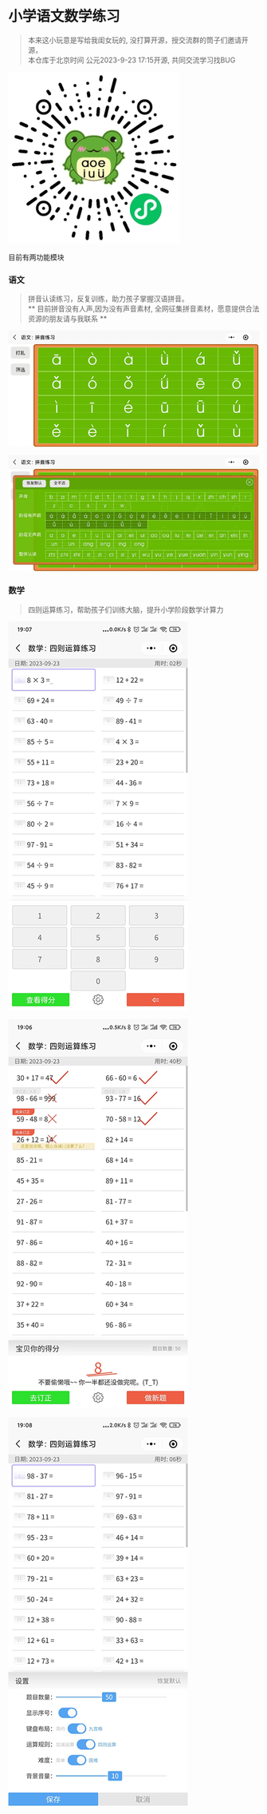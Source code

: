 # 小学语文数学练习
> 本来这小玩意是写给我闺女玩的, 没打算开源，授交流群的筒子们邀请开源，  
> 本仓库于北京时间 公元2023-9-23 17:15开源, 共同交流学习找BUG

![微信小程序QR](./src/static/md/qr.jpg)  

目前有两功能模块 

### 语文
> 拼音认读练习，反复训练，助力孩子掌握汉语拼音。  
> ** 目前拼音没有人声,因为没有声音素材, 全网征集拼音素材，愿意提供合法资源的朋友请与我联系 **  

![语文1](./src/static/md/yw1.png) 

![语文2](./src/static/md/yw2.png) 
 
### 数学 
> 四则运算练习，帮助孩子们训练大脑，提升小学阶段数学计算力

![数学1](./src/static/md/sx1.png) 

![数学2](./src/static/md/sx2.png) 

![数学3](./src/static/md/sx3.png) 